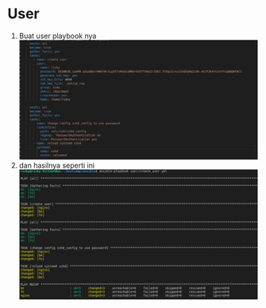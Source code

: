 # User

1. Buat user playbook nya
   <br>
   <img src=".image/1.PNG">
   <br>
2. dan hasilnya seperti ini
   <br>
   <img src=".image/1_1.PNG">
   <br>
   